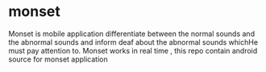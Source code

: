 # monset
Monset is mobile application differentiate between the normal sounds and the abnormal sounds and inform deaf about the abnormal sounds which ​He must pay attention to.​​
Monset works in real time ,
this repo contain android source for monset application 
